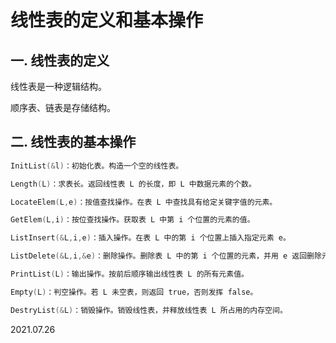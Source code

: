 # 线性表的定义和基本操作

## 一. 线性表的定义

线性表是一种逻辑结构。

顺序表、链表是存储结构。

## 二. 线性表的基本操作

~~~C
InitList(&l)：初始化表。构造一个空的线性表。

Length(L)：求表长。返回线性表 L 的长度，即 L 中数据元素的个数。

LocateElem(L,e)：按值查找操作。在表 L 中查找具有给定关键字值的元素。

GetElem(L,i)：按位查找操作。获取表 L 中第 i 个位置的元素的值。

ListInsert(&L,i,e)：插入操作。在表 L 中的第 i 个位置上插入指定元素 e。

ListDelete(&L,i,&e)：删除操作。删除表 L 中的第 i 个位置的元素，并用 e 返回删除元素的值。

PrintList(L)：输出操作。按前后顺序输出线性表 L 的所有元素值。

Empty(L)：判空操作。若 L 未空表，则返回 true，否则发挥 false。

DestryList(&L)：销毁操作。销毁线性表，并释放线性表 L 所占用的内存空间。
~~~



2021.07.26